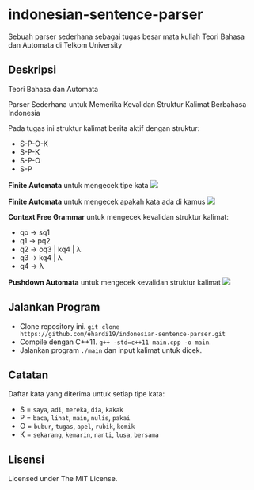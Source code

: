 # indonesian-sentence-parser
Sebuah parser sederhana sebagai tugas besar mata kuliah Teori Bahasa dan Automata di Telkom University

## Deskripsi
Teori Bahasa dan Automata

Parser Sederhana untuk Memerika Kevalidan Struktur Kalimat Berbahasa Indonesia

Pada tugas ini struktur kalimat berita aktif dengan struktur:
* S-P-O-K
* S-P-K
* S-P-O
* S-P

**Finite Automata** untuk mengecek tipe kata
![](https://raw.githubusercontent.com/ehardi19/indonesian-sentence-parser/master/images/FA.png)

**Finite Automata** untuk mengecek apakah kata ada di kamus
![](https://raw.githubusercontent.com/ehardi19/indonesian-sentence-parser/master/images/FA%20sample.png)

**Context Free Grammar** untuk mengecek kevalidan struktur kalimat:
* qo → sq1
* q1 → pq2
* q2 → oq3 | kq4 | λ
* q3 → kq4 | λ
* q4 → λ

**Pushdown Automata** untuk mengecek kevalidan struktur kalimat
![](https://raw.githubusercontent.com/ehardi19/indonesian-sentence-parser/master/images/PDA.png)

## Jalankan Program
- Clone repository ini. `git clone https://github.com/ehardi19/indonesian-sentence-parser.git`
- Compile dengan C++11. `g++ -std=c++11 main.cpp -o main`.
- Jalankan program `./main` dan input kalimat untuk dicek.

## Catatan
Daftar kata yang diterima untuk setiap tipe kata:
* S = `saya`, `adi`, `mereka`, `dia`, `kakak`
* P = `baca`, `lihat`, `main`, `nulis`, `pakai`
* O = `bubur`, `tugas`, `apel`, `rubik`, `komik`
* K = `sekarang`, `kemarin`, `nanti`, `lusa`, `bersama`

## Lisensi
Licensed under The MIT License.
